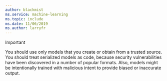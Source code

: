 ```yaml
---
author: blackmist
ms.service: machine-learning
ms.topic: include
ms.date: 11/06/2019
ms.author: larryfr
---
```

> [!IMPORTANT]
> You should use only models that you create or obtain from a trusted source. You should treat serialized models as code, because security vulnerabilities have been discovered in a number of popular formats. Also, models might be intentionally trained with malicious intent to provide biased or inaccurate output.